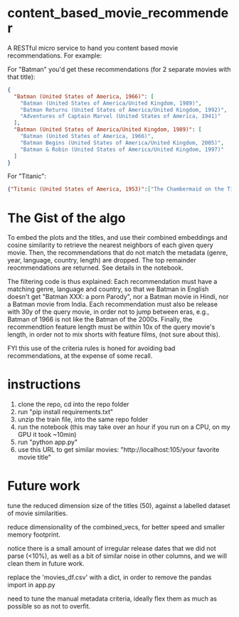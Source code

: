 # content_based_movie_recommender

A RESTful micro service to hand you content based movie recommendations. For example:

For "Batman" you'd get these recommendations (for 2 separate movies with that title):

```json
{
  "Batman (United States of America, 1966)": [
    "Batman (United States of America/United Kingdom, 1989)",
    "Batman Returns (United States of America/United Kingdom, 1992)",
    "Adventures of Captain Marvel (United States of America, 1941)"
  ],
  "Batman (United States of America/United Kingdom, 1989)": [
    "Batman (United States of America, 1966)",
    "Batman Begins (United States of America/United Kingdom, 2005)",
    "Batman & Robin (United States of America/United Kingdom, 1997)"
  ]
}
```

For "Titanic":
```json
{"Titanic (United States of America, 1953)":["The Chambermaid on the Titanic (, )","Lifeboat (United States of America, 1944)","Submarine (United States of America, 1928)"],"Titanic (United States of America/Canada, 1996)":["The Chambermaid on the Titanic (, )","Overboard (United States of America, 1987)","Submarine (United States of America/England/United Kingdom, 2010)"]}
```

# The Gist of the algo 
To embed the plots and the titles, and use their combined embeddings and cosine similarity to retrieve the nearest neighbors of each given query movie. Then, the recommendations that do not match the metadata (genre, year, language, country, length) are dropped. The top remainder reocmmendations are returned. See details in the notebook.

The filtering code is thus explained: 
Each recommendation must have a matching genre, language and country, so that we Batman in English doesn't
    get "Batman XXX: a porn Parody", nor a Batman movie in Hindi, nor a Batman movie from India. 
    Each recommendation must also be release with 30y of the query movie,
    in order not to jump between eras, e.g., Batman of 1966 is not like the Batman of the 2000s.
    Finally, the recommendtion feature length must be within 10x of the query movie's length, in order not to mix shorts with feature films, (not sure about this).    
    
FYI this use of the criteria rules is honed for avoiding bad recommendations, at the expense of some recall. 

# instructions
1. clone the repo, cd into the repo folder
2. run "pip install requirements.txt"
3. unzip the train file, into the same repo folder
4. run the notebook (this may take over an hour if you run on a CPU, on my GPU it took ~10min)
5. run "python app.py"
6. use this URL to get similar movies: "http://localhost:105/your favorite movie title"

# Future work
tune the reduced dimension size of the titles (50), against a labelled dataset of movie similarities.

reduce dimensionality of the combined_vecs, for better speed and smaller memory footprint.

notice there is a small amount of irregular release dates that we did not parse (<10%), as well as a bit of similar noise in other columns, and we will clean them in future work.

replace the 'movies_df.csv' with a dict, in order to remove the pandas import in app.py

need to tune the manual metadata criteria, ideally flex them as much as possible so as not to overfit.
